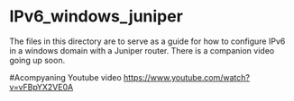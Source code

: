 # IPv6_windows_juniper
The files in this directory are to serve as a guide for how to configure IPv6 in a windows domain with a Juniper router. There is a companion video going up soon.

#Acompyaning Youtube video
https://www.youtube.com/watch?v=vFBpYX2VE0A
